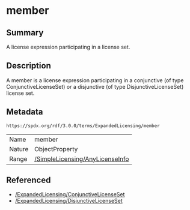 <!-- Automatically generated by spec-parser v2.3.0 on 2024-07-29T18:25:30.305944+00:00 -->
<!-- SPDX-License-Identifier: Community-Spec-1.0 -->

# member

## Summary

A license expression participating in a license set.


## Description

A member is a license expression participating in a conjunctive (of type
ConjunctiveLicenseSet) or a disjunctive (of type DisjunctiveLicenseSet)
license set.


## Metadata

`https://spdx.org/rdf/3.0.0/terms/ExpandedLicensing/member`


| | |
|---|---|
| Name | member |
| Nature | ObjectProperty |
| Range | [/SimpleLicensing/AnyLicenseInfo](../../SimpleLicensing/Classes/AnyLicenseInfo.md) |




## Referenced

- [/ExpandedLicensing/ConjunctiveLicenseSet](../../ExpandedLicensing/Classes/ConjunctiveLicenseSet.md)
- [/ExpandedLicensing/DisjunctiveLicenseSet](../../ExpandedLicensing/Classes/DisjunctiveLicenseSet.md)

